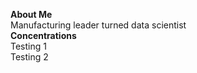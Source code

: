 <b>About Me</b><br>
Manufacturing leader turned data scientist
<br>
<b>Concentrations</b><br>
Testing 1<br>
Testing 2<br>

